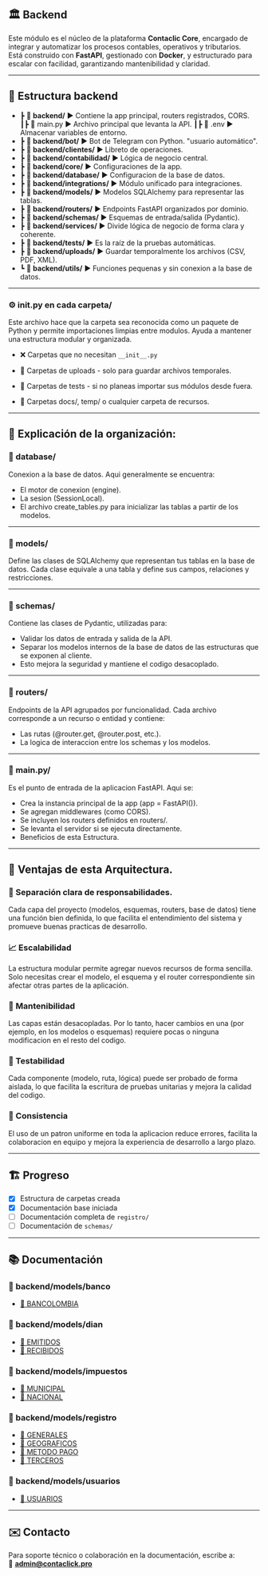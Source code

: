 ## 🏛️ Backend

Este módulo es el núcleo de la plataforma **Contaclic Core**, encargado de integrar y automatizar los procesos contables, operativos y tributarios.  
Está construido con **FastAPI**, gestionado con **Docker**, y estructurado para escalar con facilidad, garantizando mantenibilidad y claridad.

---

## 📁 Estructura backend


- ┣ 💼 **backend/**	              ▶️  Contiene la app principal, routers registrados, CORS.
 ┃┣  📄 main.py	                  ▶️  Archivo principal que levanta la API.
 ┃┣  📄 .env	                  ▶️  Almacenar variables de entorno.
- ┣ 💼 **backend/bot/**	          ▶️  Bot de Telegram con Python. "usuario automático".
- ┣ 💼 **backend/clientes/**	  ▶️  Libreto de operaciones.
- ┣ 💼 **backend/contabilidad/**  ▶️  Lógica de negocio central.
- ┣ 💼 **backend/core/**	      ▶️  Configuraciones de la app.
- ┣ 💼 **backend/database/**	  ▶️  Configuracion de la base de datos.  
- ┣ 💼 **backend/integrations/**  ▶️  Módulo unificado para integraciones.
- ┣ 💼 **backend/models/**	      ▶️  Modelos SQLAlchemy para representar las tablas. 
- ┣ 💼 **backend/routers/**	      ▶️  Endpoints FastAPI organizados por dominio.
- ┣ 💼 **backend/schemas/**	      ▶️  Esquemas de entrada/salida (Pydantic).
- ┣ 💼 **backend/services/**      ▶️  Divide lógica de negocio de forma clara y coherente.
- ┣ 💼 **backend/tests/**	      ▶️  Es la raíz de la pruebas automáticas.
- ┣ 💼 **backend/uploads/**	      ▶️  Guardar temporalmente los archivos (CSV, PDF, XML).
- ┗ 💼 **backend/utils/**	      ▶️  Funciones pequenas y sin conexion a la base de datos.

---
### ⚙️ __init__.py en cada carpeta/ 

Este archivo hace que la carpeta sea reconocida como un paquete de Python y permite importaciones limpias entre modulos. Ayuda a mantener una estructura modular y organizada.

- ❌ Carpetas que no necesitan `__init__.py`

- 📁 Carpetas de uploads - solo para guardar archivos temporales.
- 📁 Carpetas de tests - si no planeas importar sus módulos desde fuera.
- 📁 Carpetas docs/, temp/ o cualquier carpeta de recursos.

---

## 📌 Explicación de la organización:

### 📁 database/ 

Conexion a la base de datos. Aqui generalmente se encuentra:

- El motor de conexion (engine).
- La sesion (SessionLocal).
- El archivo create_tables.py para inicializar las tablas a partir de los modelos.

---

### 📁 models/ 

Define las clases de SQLAlchemy que representan tus tablas en la base de datos. Cada clase equivale a una tabla y define sus campos, relaciones y restricciones.

---

### 📁 schemas/ 

Contiene las clases de Pydantic, utilizadas para:

- Validar los datos de entrada y salida de la API.
- Separar los modelos internos de la base de datos de las estructuras que se exponen al cliente.
- Esto mejora la seguridad y mantiene el codigo desacoplado.

---

### 📁 routers/  

Endpoints de la API agrupados por funcionalidad. Cada archivo corresponde a un recurso o entidad y contiene:

- Las rutas (@router.get, @router.post, etc.).
- La logica de interaccion entre los schemas y los modelos.

---

### 📝 main.py/

Es el punto de entrada de la aplicacion FastAPI. Aqui se:

- Crea la instancia principal de la app (app = FastAPI()).
- Se agregan middlewares (como CORS).
- Se incluyen los routers definidos en routers/.
- Se levanta el servidor si se ejecuta directamente.
- Beneficios de esta Estructura.

---

## 🧱 Ventajas de esta Arquitectura.

### 🧠 Separación clara de responsabilidades.
Cada capa del proyecto (modelos, esquemas, routers, base de datos) tiene una función bien definida, lo que facilita el entendimiento del sistema y promueve buenas practicas de desarrollo.

### 📈 Escalabilidad
La estructura modular permite agregar nuevos recursos de forma sencilla. Solo necesitas crear el modelo, el esquema y el router correspondiente sin afectar otras partes de la aplicación.

### 🔧 Mantenibilidad
Las capas están desacopladas. Por lo tanto, hacer cambios en una (por ejemplo, en los modelos o esquemas) requiere pocas o ninguna modificacion en el resto del codigo.

### 🧪 Testabilidad
Cada componente (modelo, ruta, lógica) puede ser probado de forma aislada, lo que facilita la escritura de pruebas unitarias y mejora la calidad del codigo.

### 🧩 Consistencia
El uso de un patron uniforme en toda la aplicacion reduce errores, facilita la colaboracion en equipo y mejora la experiencia de desarrollo a largo plazo.

---

## 🏗️ Progreso

- [x] Estructura de carpetas creada
- [x] Documentación base iniciada
- [ ] Documentación completa de `registro/`
- [ ] Documentación de `schemas/`

---

## 📚 Documentación 


### 💼 backend/models/banco

- [📁 BANCOLOMBIA](./models/banco/bancolombia/)


### 💼 backend/models/dian

- [📁 EMITIDOS](./models/dian/emitidos/)
- [📁 RECIBIDOS](./models/dian/recibidos/)


### 💼 backend/models/impuestos

- [📁 MUNICIPAL](./models/impuestos/municipal_ica/)
- [📁 NACIONAL](./models/impuestos/nacional/)


### 💼 backend/models/registro

- [📁 GENERALES](./models/registro/generales.md)
- [📁 GEOGRAFICOS](./models/registro/geograficos.md)
- [📁 METODO PAGO](./models/registro/metodo_pago.md)
- [📁 TERCEROS](./models/registro/terceros.md)


### 💼 backend/models/usuarios

- [📁 USUARIOS](./models/usuarios/)

---

## ✉️ Contacto

Para soporte técnico o colaboración en la documentación, escribe a:  
📧 **admin@contaclick.pro**

